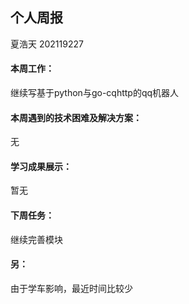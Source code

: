 ## 个人周报

夏浩天 202119227

#### 本周工作：

继续写基于python与go-cqhttp的qq机器人

#### 本周遇到的技术困难及解决方案：

无

#### 学习成果展示：

暂无

#### 下周任务：

继续完善模块

#### 另：

由于学车影响，最近时间比较少

